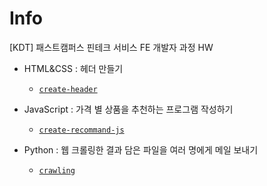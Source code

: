 # Info
[KDT] 패스트캠퍼스 핀테크 서비스 FE 개발자 과정 HW

* HTML&CSS : 헤더 만들기
   * [`create-header`](https://github.com/bxxmi/KDT_HW/tree/create-header)


* JavaScript : 가격 별 상품을 추천하는 프로그램 작성하기
   * [`create-recommand-js`](https://github.com/bxxmi/KDT_HW/tree/create-recommand-js)

* Python : 웹 크롤링한 결과 담은 파일을 여러 명에게 메일 보내기
   * [`crawling`](https://github.com/bxxmi/KDT_HW/tree/crawling)

